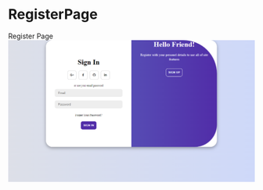 # RegisterPage
Register Page 
![Açıklama](https://github.com/omerfdev/RegisterPage/blob/main/Opera%20Snapshot_2024-02-19_182256_Index.html.png)
